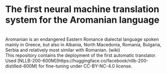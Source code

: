 # The first neural machine translation system for the Aromanian language
<br>
Aromanian is an endangered Eastern Romance dialectal language spoken mainly in Greece, but also in Albania, North Macedonia, Romania, Bulgaria, Serbia and relatively most similar with Romanian. (wiki)
<br> 
This repository contains the deployment of the first automatic translator. Used [NLLB-200-600M](https://huggingface.co/facebook/nllb-200-distilled-600M) for fine-tuning under CC-BY-NC-4.0 license.
